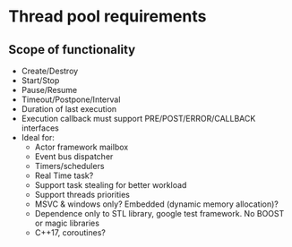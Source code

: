 # Thread pool requirements
## Scope of functionality
* Create/Destroy
* Start/Stop
* Pause/Resume
* Timeout/Postpone/Interval
* Duration of last execution
* Execution callback must support PRE/POST/ERROR/CALLBACK interfaces
* Ideal for:
  - Actor framework mailbox
  - Event bus dispatcher
  - Timers/schedulers
  - Real Time task?
  - Support task stealing for better workload
  - Support threads priorities
  - MSVC & windows only? Embedded (dynamic memory allocation)?
  - Dependence only to STL library, google test framework. No BOOST or magic libraries
  - C++17, coroutines?

